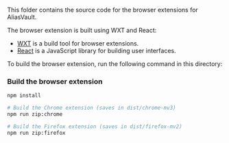 This folder contains the source code for the browser extensions for AliasVault.

The browser extension is built using WXT and React:
- [WXT](https://wxt.dev/) is a build tool for browser extensions.
- [React](https://reactjs.org/) is a JavaScript library for building user interfaces.

To build the browser extension, run the following command in this directory:

### Build the browser extension
```bash
npm install

# Build the Chrome extension (saves in dist/chrome-mv3)
npm run zip:chrome

# Build the Firefox extension (saves in dist/firefox-mv2)
npm run zip:firefox
```
